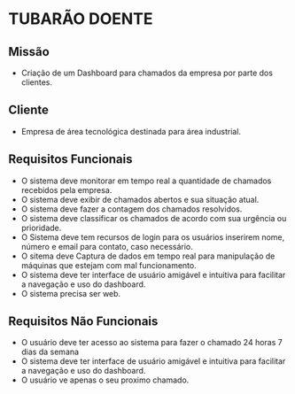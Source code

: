 # TUBARÃO DOENTE

## Missão
- Criação de um Dashboard para chamados da empresa por parte dos clientes.
## Cliente
- Empresa de área tecnológica destinada para área industrial.
## Requisitos Funcionais
- O sistema deve monitorar em tempo real a quantidade de chamados recebidos pela empresa.
- O sistema deve exibir de chamados abertos e sua situação atual.
- O sistema deve fazer a contagem dos chamados resolvidos.
- O sistema deve classificar os chamados de acordo com sua urgência ou prioridade.
- O Sistema deve tem recursos de login para os usuários inserirem nome, número e email para contato, caso necessário.
- O sitema deve Captura de dados em tempo real para manipulação de máquinas que estejam com mal funcionamento.
- O sistema deve ter interface de usuário amigável e intuitiva para facilitar a navegação e uso do dashboard.
- O sistema precisa ser web.

## Requisitos Não Funcionais
- O usuário deve ter acesso  ao sistema para fazer o chamado 24 horas 7 dias da semana 
- O sistema deve ter interface de usuário amigável e intuitiva para facilitar a navegação e uso do dashboard.
- O usuário ve apenas o seu proximo chamado.
